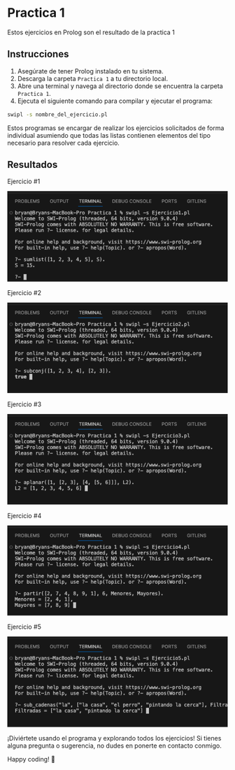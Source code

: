 # Practica 1

Estos ejercicios en Prolog son el resultado de la practica 1

## Instrucciones

1. Asegúrate de tener Prolog instalado en tu sistema.
2. Descarga la carpeta `Practica 1` a tu directorio local.
3. Abre una terminal y navega al directorio donde se encuentra la carpeta `Practica 1`.
4. Ejecuta el siguiente comando para compilar y ejecutar el programa:

```bash
swipl -s nombre_del_ejercicio.pl
```

Estos programas se encargar de realizar los ejercicios solicitados de forma individual asumiendo que todas las listas contienen elementos del tipo necesario para resolver cada ejercicio.

## Resultados

Ejercicio #1

![Screenshot (160)](https://github.com/Bryancampos20/LenguajesDeProgramacion/blob/main/Recursos/Prolog/Practica1/Ejercicio1.png)

Ejercicio #2

![Screenshot (160)](https://github.com/Bryancampos20/LenguajesDeProgramacion/blob/main/Recursos/Prolog/Practica1/Ejercicio2.png)

Ejercicio #3

![Screenshot (160)](https://github.com/Bryancampos20/LenguajesDeProgramacion/blob/main/Recursos/Prolog/Practica1/Ejercicio3.png)

Ejercicio #4

![Screenshot (160)](https://github.com/Bryancampos20/LenguajesDeProgramacion/blob/main/Recursos/Prolog/Practica1/Ejercicio4.png)

Ejercicio #5

![Screenshot (160)](https://github.com/Bryancampos20/LenguajesDeProgramacion/blob/main/Recursos/Prolog/Practica1/Ejercicio5.png)

¡Diviértete usando el programa y explorando todos los ejercicios! Si tienes alguna pregunta o sugerencia, no dudes en ponerte en contacto conmigo.

Happy coding! 🚀
